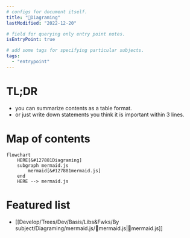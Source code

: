 ```yaml
---
# configs for document itself.
title: "🎉Diagraming"
lastModified: "2022-12-20"

# field for querying only entry point notes.
isEntryPoint: true

# add some tags for specifying particular subjects.
tags:
  - "entrypoint"
---
```

# TL;DR
- you can summarize contents as a table format.
- or just write down statements you think it is important within 3 lines.

# Map of contents
```mermaid
flowchart
	HERE[&#127881Diagraming]
	subgraph mermaid.js
		mermaid[&#127881mermaid.js]
	end
	HERE --> mermaid.js
```

# Featured list
- [[Develop/Trees/Dev/Basis/Libs&Fwks/By subject/Diagraming/mermaid.js/🎉mermaid.js|🎉mermaid.js]]
